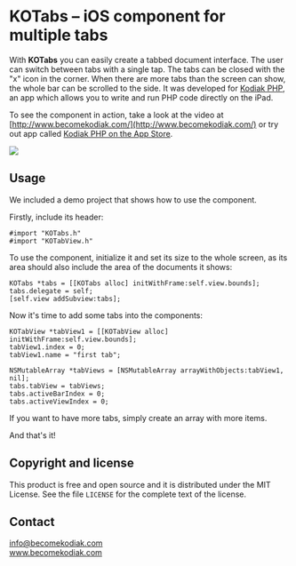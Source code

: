 KOTabs – iOS component for multiple tabs
========================================

With **KOTabs** you can easily create a tabbed document interface. The user can switch between tabs with a single tap. The tabs can be closed with the "x" icon in the corner. When there are more tabs than the screen can show, the whole bar can be scrolled to the side. It was developed for [Kodiak PHP](http://www.becomekodiak.com/), an app which allows you to write and run PHP code directly on the iPad.

To see the component in action, take a look at the video at [http://www.becomekodiak.com/](http://www.becomekodiak.com/) or try out app called [Kodiak PHP on the App Store](http://itunes.apple.com/us/app/kodiak-php/id542685332?ls=1&mt=8).

<img src="http://i.imgur.com/npej3.png">

Usage
-----

We included a demo project that shows how to use the component.

Firstly, include its header:

	#import "KOTabs.h"
	#import "KOTabView.h"

To use the component, initialize it and set its size to the whole screen, as its area should also include the area of the documents it shows:

	KOTabs *tabs = [[KOTabs alloc] initWithFrame:self.view.bounds];
	tabs.delegate = self;
	[self.view addSubview:tabs];

Now it's time to add some tabs into the components:

	KOTabView *tabView1 = [[KOTabView alloc] initWithFrame:self.view.bounds];
	tabView1.index = 0;
	tabView1.name = "first tab";

	NSMutableArray *tabViews = [NSMutableArray arrayWithObjects:tabView1, nil];
	tabs.tabView = tabViews;
	tabs.activeBarIndex = 0;
	tabs.activeViewIndex = 0;

If you want to have more tabs, simply create an array with more items.

And that's it!

Copyright and license
---------------------

This product is free and open source and it is distributed under the MIT License. See the file `LICENSE` for the complete text of the license.

Contact
-------

info@becomekodiak.com<br />
www.becomekodiak.com

